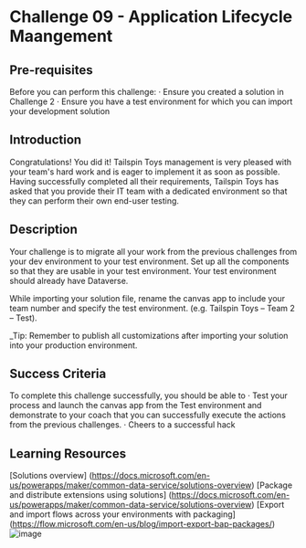 # Challenge 09 - Application Lifecycle Maangement


## Pre-requisites

Before you can perform this challenge:
	· Ensure you created a solution in Challenge 2
	· Ensure you have a test environment for which you can import your development solution

## Introduction

Congratulations! You did it! Tailspin Toys management is very pleased with your team's hard work and is eager to implement it as soon as possible. Having successfully completed all their requirements, Tailspin Toys has asked that you provide their IT team with a dedicated environment so that they can perform their own end-user testing.

## Description

Your challenge is to migrate all your work from the previous challenges from your dev environment to your test environment. Set up all the components so that they are usable in your test environment. Your test environment should already have Dataverse.

While importing your solution file, rename the canvas app to include your team number and specify the test environment. (e.g. Tailspin Toys – Team 2 – Test).

_Tip: Remember to publish all customizations after importing your solution into your production environment.

## Success Criteria

To complete this challenge successfully, you should be able to
	· Test your process and launch the canvas app from the Test environment and demonstrate to your coach that you can successfully execute the actions from the previous challenges.
	· Cheers to a successful hack


## Learning Resources

[Solutions overview] (https://docs.microsoft.com/en-us/powerapps/maker/common-data-service/solutions-overview)
[Package and distribute extensions using solutions] (https://docs.microsoft.com/en-us/powerapps/maker/common-data-service/solutions-overview)
[Export and import flows across your environments with packaging] (https://flow.microsoft.com/en-us/blog/import-export-bap-packages/)![image](https://user-images.githubusercontent.com/66692710/189578246-cb3df5c7-7d6e-413a-a80b-9fb2ff356872.png)
